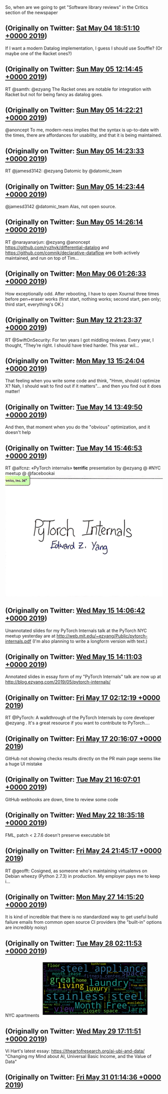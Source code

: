 So, when are we going to get "Software library reviews" in the Critics section of the newspaper

(Originally on Twitter: [Sat May 04 18:51:10 +0000 2019](https://twitter.com/ezyang/status/1124748317014024193))
----
If I want a modern Datalog implementation, I guess I should use Souffle? (Or maybe one of the Racket ones?)

(Originally on Twitter: [Sun May 05 12:14:45 +0000 2019](https://twitter.com/ezyang/status/1125010944436965377))
----
RT @samth: @ezyang The Racket ones are notable for integration with Racket but not for being fancy as datalog goes.

(Originally on Twitter: [Sun May 05 14:22:21 +0000 2019](https://twitter.com/ezyang/status/1125043055231361024))
----
@anoncept To me, modern-ness implies that the syntax is up-to-date with the times, there are affordances for usability, and that it is being maintained.

(Originally on Twitter: [Sun May 05 14:23:33 +0000 2019](https://twitter.com/ezyang/status/1125043359750320128))
----
RT @jamesd3142: @ezyang Datomic by @datomic_team

(Originally on Twitter: [Sun May 05 14:23:44 +0000 2019](https://twitter.com/ezyang/status/1125043404109303808))
----
@jamesd3142 @datomic_team Alas, not open source.

(Originally on Twitter: [Sun May 05 14:26:14 +0000 2019](https://twitter.com/ezyang/status/1125044031577133058))
----
RT @narayanarjun: @ezyang @anoncept https://github.com/ryzhyk/differential-datalog and https://github.com/comnik/declarative-dataflow are both actively maintained, and run on top of Tim…

(Originally on Twitter: [Mon May 06 01:26:33 +0000 2019](https://twitter.com/ezyang/status/1125210205481046016))
----
How exceptionally odd. After rebooting, I have to open Xournal three times before pen+eraser works (first start, nothing works; second start, pen only; third start, everything's OK.)

(Originally on Twitter: [Sun May 12 21:23:37 +0000 2019](https://twitter.com/ezyang/status/1127685785564721152))
----
RT @SwiftOnSecurity: For ten years I got middling reviews.
Every year, I thought, “They’re right. I should have tried harder. This year wil…

(Originally on Twitter: [Mon May 13 15:24:04 +0000 2019](https://twitter.com/ezyang/status/1127957689131327488))
----
That feeling when you write some code and think, "Hmm, should I optimize X? Nah, I should wait to find out if it matters"... and then you find out it does matter!

(Originally on Twitter: [Tue May 14 13:49:50 +0000 2019](https://twitter.com/ezyang/status/1128296362485919747))
----
And then, that moment when you do the "obvious" optimization, and it doesn't help

(Originally on Twitter: [Tue May 14 15:46:53 +0000 2019](https://twitter.com/ezyang/status/1128325820836192257))
----
RT @alfcnz: «PyTorch internals» **terrific** presentation by @ezyang @ #NYC meetup @ @facebookai ![](media/1128662995314335744-D6kMu_bXkAQW1_l.jpg)

(Originally on Twitter: [Wed May 15 14:06:42 +0000 2019](https://twitter.com/ezyang/status/1128662995314335744))
----
Unannotated slides for my PyTorch Internals talk at the PyTorch NYC meetup yesterday are at http://web.mit.edu/~ezyang/Public/pytorch-internals.pdf (I'm also planning to write a longform version with text.)

(Originally on Twitter: [Wed May 15 14:11:03 +0000 2019](https://twitter.com/ezyang/status/1128664089813757953))
----
Annotated slides in essay form of my "PyTorch Internals" talk are now up at http://blog.ezyang.com/2019/05/pytorch-internals/

(Originally on Twitter: [Fri May 17 02:12:19 +0000 2019](https://twitter.com/ezyang/status/1129207989498458113))
----
RT @PyTorch: A walkthrough of the PyTorch Internals by core developer @ezyang .
It's a great resource if you want to contribute to PyTorch.…

(Originally on Twitter: [Fri May 17 20:16:07 +0000 2019](https://twitter.com/ezyang/status/1129480738225762304))
----
GitHub not showing checks results directly on the PR main page seems like a huge UI mistake

(Originally on Twitter: [Tue May 21 16:07:01 +0000 2019](https://twitter.com/ezyang/status/1130867602040008704))
----
GitHub webhooks are down, time to review some code

(Originally on Twitter: [Wed May 22 18:35:18 +0000 2019](https://twitter.com/ezyang/status/1131267308729634816))
----
FML, patch &lt; 2.7.6 doesn't preserve executable bit

(Originally on Twitter: [Fri May 24 21:45:17 +0000 2019](https://twitter.com/ezyang/status/1132039894698799107))
----
RT @geofft: Cosigned, as someone who's maintaining virtualenvs on Debian wheezy (Python 2.7.3) in production. My employer pays me to keep i…

(Originally on Twitter: [Mon May 27 14:15:20 +0000 2019](https://twitter.com/ezyang/status/1133013822401372161))
----
It is kind of incredible that there is no standardized way to get useful build failure emails from common open source CI providers (the "built-in" options are incredibly noisy)

(Originally on Twitter: [Tue May 28 02:11:53 +0000 2019](https://twitter.com/ezyang/status/1133194150072000513))
----
NYC apartments ![](media/1133783019008004097-D7wBn1nWsAAENzU.png)

(Originally on Twitter: [Wed May 29 17:11:51 +0000 2019](https://twitter.com/ezyang/status/1133783019008004097))
----
Vi Hart's latest essay: https://theartofresearch.org/ai-ubi-and-data/ "Changing my Mind about AI, Universal Basic Income, and the Value of Data"

(Originally on Twitter: [Fri May 31 01:14:36 +0000 2019](https://twitter.com/ezyang/status/1134266896877051906))
----
